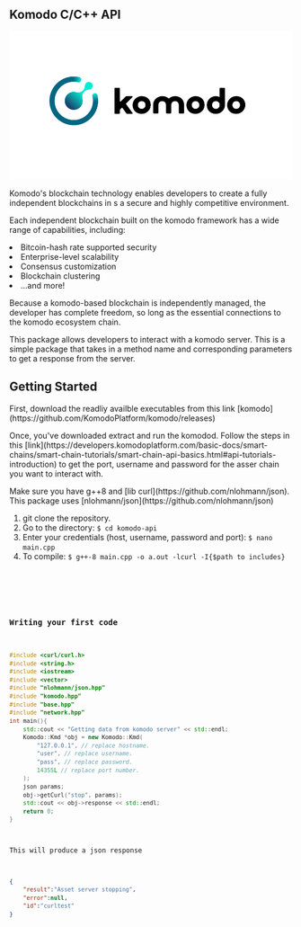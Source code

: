 ## Komodo C/C++ API
![logo](./logo.png)
<p>
Komodo's blockchain technology enables developers to create a fully independent blockchains in s a secure and highly competitive environment.
</p>
<p>
Each independent blockchain built on the komodo framework has a wide range of capabilities, including:
<li>Bitcoin-hash rate supported security</li>
<li>Enterprise-level scalability</li>
<li>Consensus customization</li>
<li>Blockchain clustering</li>
<li>...and more!</li>
</p>
<p>
Because a komodo-based blockchain is independently managed, the developer has complete freedom, so long as the essential connections to the komodo ecosystem chain.
</p>
<p>
This package allows developers to interact with a komodo server. This is a simple package that takes in a method name and corresponding parameters to get a response from the server.
</p>

## Getting Started
<p>
First, download the readliy availble executables from this link [komodo](https://github.com/KomodoPlatform/komodo/releases)
</p>
<p>
Once, you've downloaded extract and run the komodod. Follow the steps in this [link](https://developers.komodoplatform.com/basic-docs/smart-chains/smart-chain-tutorials/smart-chain-api-basics.html#api-tutorials-introduction) to get the port, username and password for the asser chain you want to interact with.
</p>
<p>
Make sure you have g++8 and [lib curl](https://github.com/nlohmann/json). This package uses [nlohmann/json](https://github.com/nlohmann/json)
</p>
<ol>
    <li>
    git clone the repository.
    </li>
    <li>
    Go to the directory: <code>$ cd komodo-api</code>
    </li>
    <li>
    Enter your credentials (host, username, password and port): <code>$ nano main.cpp</code>
    </li>
    <li>
    To compile: <code>$ g++-8 main.cpp -o a.out -lcurl -I{$path to includes}
    </li>
</ol>

### Writing your first code
```C++
#include <curl/curl.h>
#include <string.h>
#include <iostream>
#include <vector>
#include "nlohmann/json.hpp"
#include "komodo.hpp"
#include "base.hpp"
#include "network.hpp"
int main(){
    std::cout << "Getting data from komodo server" << std::endl;
    Komodo::Kmd *obj = new Komodo::Kmd(
        "127.0.0.1", // replace hostname.
        "user", // replace username.
        "pass", // replace password.
        14355L // replace port number.
    );
    json params;
    obj->getCurl("stop", params);
    std::cout << obj->response << std::endl;
    return 0;
}
```

This will produce a json response

```json
{
    "result":"Asset server stopping",
    "error":null,
    "id":"curltest"
}
```